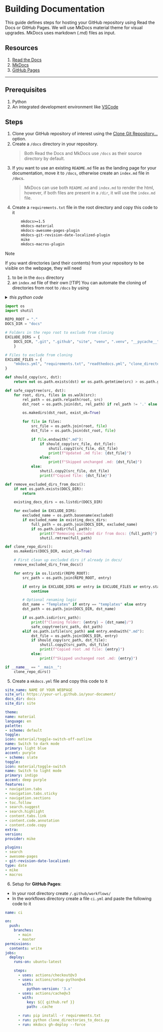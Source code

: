 # Building Documentation

This guide defines steps for hosting your GitHub repository using Read the Docs or GitHub Pages. We will use MkDocs material theme for visual upgrades. MkDocs uses markdown (.md) files as input. 

## Resources

   1. [Read the Docs](https://docs.readthedocs.com/platform/stable/)
   2. [MkDocs](https://www.mkdocs.org/)
   3. [GitHub Pages](https://pages.github.com/)
---

## Prerequisites

   1. Python
   2. An integrated development environment like [VSCode](https://code.visualstudio.com/)

## Steps 

1. Clone your GitHub repository of interest using the [Clone Git Repository...](<Screenshot 2025-06-27 at 10.25.21-1.png>) option. 
2. Create a `/docs` directory in your repository. 
    >Both Read the Docs and MkDocs use `/docs` as their source directory by default.
3. If you want to use an existing `README.md` file as the landing page for your documentation, move it to `/docs`, otherwise create an `index.md` file in `/docs`. 
    >MkDocs can use both `README.md` and `index.md` to render the html, however, if both files are present in a `/dir`, it will use the `index.md` file.
4. Create a `requirements.txt` file in the root directory and copy this code to it
    ```txt
        mkdocs>=1.5
        mkdocs-material
        mkdocs-awesome-pages-plugin
        mkdocs-git-revision-date-localized-plugin
        mike
        mkdocs-macros-plugin

> [!NOTE]
> If you want directories (and their contents) from your repository to be visible on the webpage, they will need 
>   1. to be in the `docs` directory
>   2. an `index.md` file of their own
> [!TIP]
> You can automate the cloning of directories from root to `/docs` by using 
> <details><summary> <i> this python code </i> </summary> 

```python
import os
import shutil

REPO_ROOT = "."
DOCS_DIR = "docs"

# Folders in the repo root to exclude from cloning
EXCLUDE_DIRS = {
    DOCS_DIR, ".git", ".github", "site", "venv", ".venv", "__pycache__", ".mypy_cache" 
    }

# Files to exclude from cloning
EXCLUDE_FILES = {
    "mkdocs.yml", "requirements.txt", "readthedocs.yml", "clone_directories_to_docs.py"
}

def should_copy(src, dst):
    return not os.path.exists(dst) or os.path.getmtime(src) > os.path.getmtime(dst)

def safe_copytree(src, dst):
    for root, dirs, files in os.walk(src):
        rel_path = os.path.relpath(root, src)
        dst_root = os.path.join(dst, rel_path) if rel_path != '.' else dst

        os.makedirs(dst_root, exist_ok=True)

        for file in files:
            src_file = os.path.join(root, file)
            dst_file = os.path.join(dst_root, file)

            if file.endswith(".md"):
                if should_copy(src_file, dst_file):
                    shutil.copy2(src_file, dst_file)
                    print(f"Updated .md file: {dst_file}")
                else:
                    print(f"Skipped unchanged .md: {dst_file}")
            else:
                shutil.copy2(src_file, dst_file)
                print(f"Copied file: {dst_file}")

def remove_excluded_dirs_from_docs():
    if not os.path.exists(DOCS_DIR):
        return

    existing_docs_dirs = os.listdir(DOCS_DIR)

    for excluded in EXCLUDE_DIRS:
        excluded_name = os.path.basename(excluded)
        if excluded_name in existing_docs_dirs:
            full_path = os.path.join(DOCS_DIR, excluded_name)
            if os.path.isdir(full_path):
                print(f"Removing excluded dir from docs: {full_path}")
                shutil.rmtree(full_path)

def clone_repo_dirs():
    os.makedirs(DOCS_DIR, exist_ok=True)

    # First clean up excluded dirs if already in docs/
    remove_excluded_dirs_from_docs()

    for entry in os.listdir(REPO_ROOT):
        src_path = os.path.join(REPO_ROOT, entry)

        if entry in EXCLUDE_DIRS or entry in EXCLUDE_FILES or entry.startswith("."):
            continue

        # Optional renaming logic
        dst_name = "Templates" if entry == "templates" else entry
        dst_path = os.path.join(DOCS_DIR, dst_name)

        if os.path.isdir(src_path):
            print(f"Cloning folder: {entry} → {dst_name}/")
            safe_copytree(src_path, dst_path)
        elif os.path.isfile(src_path) and entry.endswith(".md"):
            dst_file = os.path.join(DOCS_DIR, entry)
            if should_copy(src_path, dst_file):
                shutil.copy2(src_path, dst_file)
                print(f"Copied root .md file: {entry}")
            else:
                print(f"Skipped unchanged root .md: {entry}")

if __name__ == "__main__":
    clone_repo_dirs()
```
</details>

 5. Create a `mkdocs.yml` file and copy this code to it
```yml
site_name: NAME OF YOUR WEBPAGE
site_url: https://your-url.github.io/your-document/
docs_dir: docs
site_dir: site

theme:
name: material
language: en
palette:
- scheme: default
toggle:
icon: material/toggle-switch-off-outline
name: Switch to dark mode
primary: light blue
accent: purple
- scheme: slate
toggle:
icon: material/toggle-switch
name: Switch to light mode
primary: indigo
accent: deep purple
features:
- navigation.tabs
- navigation.tabs.sticky
- navigation.sections
- toc.follow
- search.suggest
- search.highlight
- content.tabs.link
- content.code.annotation
- content.code.copy
extra:
version:
provider: mike

plugins:
- search
- awesome-pages
- git-revision-date-localized:
type: date
- mike
- macros
```
6.  Setup for **GitHub Pages**:
- In your root directory create `/.github/workflows/`
- In the workflows directory create a file `ci.yml` and paste the following code to it 
```yml
name: ci

on:
  push:
    branches: 
      - main
      - master
permissions:
  contents: write
jobs:
  deploy:
    runs-on: ubuntu-latest

    steps:
      - uses: actions/checkout@v3
      - uses: actions/setup-python@v4
        with:
          python-version: '3.x'
      - uses: actions/cache@v3
        with:
          key: ${{ github.ref }}
          path: .cache

      - run: pip install -r requirements.txt
      - run: python clone_directories_to_docs.py
      - run: mkdocs gh-deploy --force
